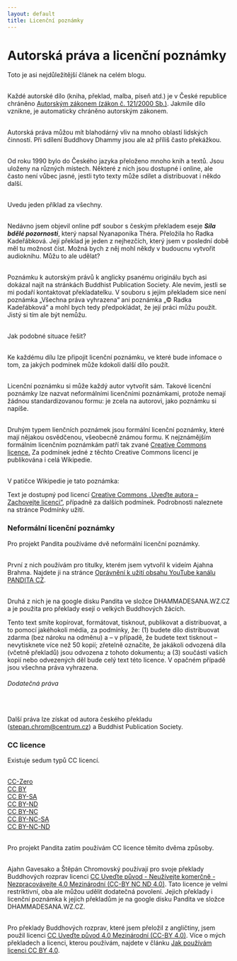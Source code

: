 ```yaml
---
layout: default
title: Licenční poznámky
---
```


# Autorská práva a licenční poznámky

Toto je asi nejdůležitější článek na celém blogu.<br><br>

Každé autorské dílo (kniha, překlad, malba, píseň atd.) je v České republice chráněno [Autorským zákonem (zákon č. 121/2000 Sb.)](https://www.zakonyprolidi.cz/cs/2000-121). Jakmile dílo vznikne, je automaticky chráněno autorským zákonem.<br><br>

Autorská práva můžou mít blahodárný vliv na mnoho oblastí lidských činností. Při sdílení Buddhovy Dhammy jsou ale až příliš často překážkou. <br><br>

Od roku 1990 bylo do Českého jazyka přeloženo mnoho knih a textů. Jsou uloženy na různých místech. Některé z nich jsou dostupné i online, ale často není vůbec jasné, jestli tyto texty může sdílet a distribuovat i někdo další.<br><br>

Uvedu jeden příklad za všechny.<br><br>

Nedávno jsem objevil online pdf soubor s českým překladem eseje <i><b>Síla bdělé pozornosti</b></i>, který napsal Nyanaponika Théra. Přeložila ho Radka Kadeřábková. Její překlad je jeden z nejhezčích, který jsem v poslední době měl tu možnost číst. Možná bych z něj mohl někdy v budoucnu vytvořit audioknihu. Můžu to ale udělat?<br><br>

Poznámku k autorským právů k anglicky psanému originálu bych asi dokázal najít na stránkách Buddhist Publication Society. Ale nevím, jestli se mi podaří kontaktovat překladatelku. V souboru s jejím překladem sice není poznámka „Všechna práva vyhrazena“ ani poznámka „© Radka Kadeřábková“ a mohl bych tedy předpokládat, že její práci můžu použít. Jistý si tím ale být nemůžu.<br><br>

Jak podobné situace řešit?<br><br>

Ke každému dílu lze připojit licenční poznámku, ve které bude infomace o tom, za jakých podmínek může kdokoli další dílo použít.<br><br>

Licenční poznámku si může každý autor vytvořit sám. Takové licenční poznámky lze nazvat neformálními licenčními poznámkami, protože nemají žádnou standardizovanou formu: je zcela na autorovi, jako poznámku si napíše. <br><br>

Druhým typem lienčních poznámek jsou formální licenční poznámky, které mají nějakou osvědčenou, všeobecně známou formu. K nejznámějším formálním licenčním poznámkám patří tak zvané [Creative Commons licence.](https://cs.wikipedia.org/wiki/Creative_Commons) Za podmínek jedné z těchto Creative Commons licencí je publikována i celá Wikipedie. <br><br>

V patičce Wikipedie je tato poznámka:

<div class="citace">
Text je dostupný pod licencí <a href="https://creativecommons.org/licenses/by-sa/3.0/cz/">Creative Commons  „Uveďte autora – Zachovejte licenci“</a>, případně za dalších podmínek. Podrobnosti naleznete na stránce Podmínky užití.
</div>

### Neformální licenční poznámky

Pro projekt Pandita používáme dvě neformální licenční poznámky.<br><br>

První z nich používám pro titulky, kterém jsem vytvořil k videím Ajahna Brahma. Najdete ji na stránce [Oprávnění k užití obsahu YouTube kanálu PANDITA CZ](opravneni-k-uziti-obsahu-youtube-kanalu-pandita-cz.html).<br><br>

Druhá z nich je na google disku Pandita ve složce DHAMMADESANA.WZ.CZ a je použita pro překlady esejí o velkých Buddhových žácích.

<div class="citace" >

Tento text smíte kopírovat, formátovat, tisknout, publikovat a distribuovat, a to pomocí jakéhokoli média, za podmínky, že: (1) budete dílo distribuovat zdarma (bez nároku na odměnu) a – v případě, že budete text tisknout – nevytisknete více než 50 kopií; zřetelně označíte, že jakákoli odvozená díla (včetně překladů) jsou odvozena z tohoto dokumentu; a (3) součástí vašich kopií nebo odvezených děl bude celý text této licence. V opačném případě jsou všechna práva vyhrazena.
<br>

<h6> Dodatečná práva </h6><br>

Další práva lze získat od autora českého překladu (stepan.chrom@centrum.cz) a Buddhist Publication Society.

</div>

### CC licence

Existuje sedum typů CC licencí.<br><br>

[CC-Zero](https://creativecommons.org/publicdomain/zero/1.0/)<br>
[CC BY](https://creativecommons.org/licenses/by/4.0/)<br>
[CC BY-SA](https://creativecommons.org/licenses/by-sa/4.0/)<br>
[CC BY-ND](https://creativecommons.org/licenses/by-nd/4.0/)<br>
[CC BY-NC](https://creativecommons.org/licenses/by-nc/4.0/)<br>
[CC BY-NC-SA](https://creativecommons.org/licenses/by-nc-sa/4.0/)<br>
[CC BY-NC-ND](https://creativecommons.org/licenses/by-nc-nd/4.0/)<br><br>

Pro projekt Pandita zatím používám CC licence těmito dvěma způsoby.<br><br>

Ajahn Gavesako a Štěpán Chromovský používají pro svoje překlady Buddhových rozprav licenci [CC Uveďte původ - Neužívejte komerčně - Nezpracovávejte 4.0 Mezinárodní (CC-BY NC ND 4.0)](https://creativecommons.org/licenses/by-nc-nd/4.0/deed.cs). Tato licence je velmi restriktivní, oba ale můžou udělit dodatečná povolení. Jejich překlady i licenční poznámka k jejich překladům je na google disku Pandita ve složce DHAMMADESANA.WZ.CZ.<br><br>

Pro překlady Buddhových rozprav, které jsem přeložil z angličtiny, jsem použil licenci [CC Uveďte původ 4.0 Mezinárodní (CC-BY 4.0)](https://creativecommons.org/licenses/by/4.0/deed.cs). Více o mých překladech a licenci, kterou používám, najdete v článku [Jak používám licenci CC BY 4.0](jak-pouzivam-licenci-cc-by-4-0).<br><br>
